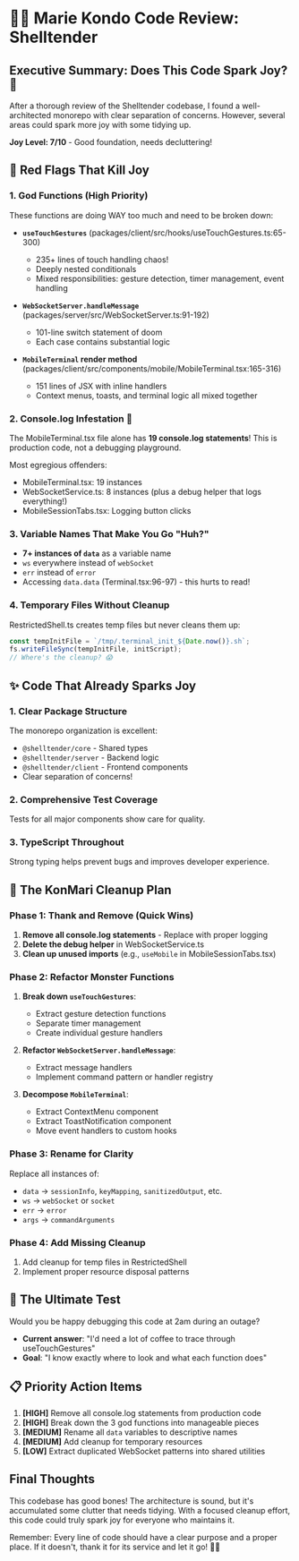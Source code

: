 # 🧹✨ Marie Kondo Code Review: Shelltender

## Executive Summary: Does This Code Spark Joy? 🌟

After a thorough review of the Shelltender codebase, I found a well-architected monorepo with clear separation of concerns. However, several areas could spark more joy with some tidying up.

**Joy Level: 7/10** - Good foundation, needs decluttering!

## 🚩 Red Flags That Kill Joy

### 1. **God Functions** (High Priority)
These functions are doing WAY too much and need to be broken down:

- **`useTouchGestures`** (packages/client/src/hooks/useTouchGestures.ts:65-300)
  - 235+ lines of touch handling chaos!
  - Deeply nested conditionals
  - Mixed responsibilities: gesture detection, timer management, event handling
  
- **`WebSocketServer.handleMessage`** (packages/server/src/WebSocketServer.ts:91-192)
  - 101-line switch statement of doom
  - Each case contains substantial logic
  
- **`MobileTerminal` render method** (packages/client/src/components/mobile/MobileTerminal.tsx:165-316)
  - 151 lines of JSX with inline handlers
  - Context menus, toasts, and terminal logic all mixed together

### 2. **Console.log Infestation** 🐛
The MobileTerminal.tsx file alone has **19 console.log statements**! This is production code, not a debugging playground.

Most egregious offenders:
- MobileTerminal.tsx: 19 instances
- WebSocketService.ts: 8 instances (plus a debug helper that logs everything!)
- MobileSessionTabs.tsx: Logging button clicks

### 3. **Variable Names That Make You Go "Huh?"** 
- **7+ instances of `data`** as a variable name
- `ws` everywhere instead of `webSocket`
- `err` instead of `error`
- Accessing `data.data` (Terminal.tsx:96-97) - this hurts to read!

### 4. **Temporary Files Without Cleanup** 
RestrictedShell.ts creates temp files but never cleans them up:
```typescript
const tempInitFile = `/tmp/.terminal_init_${Date.now()}.sh`;
fs.writeFileSync(tempInitFile, initScript);
// Where's the cleanup? 😱
```

## ✨ Code That Already Sparks Joy

### 1. **Clear Package Structure**
The monorepo organization is excellent:
- `@shelltender/core` - Shared types
- `@shelltender/server` - Backend logic  
- `@shelltender/client` - Frontend components
- Clear separation of concerns!

### 2. **Comprehensive Test Coverage**
Tests for all major components show care for quality.

### 3. **TypeScript Throughout**
Strong typing helps prevent bugs and improves developer experience.

## 🧹 The KonMari Cleanup Plan

### Phase 1: Thank and Remove (Quick Wins)
1. **Remove all console.log statements** - Replace with proper logging
2. **Delete the debug helper** in WebSocketService.ts
3. **Clean up unused imports** (e.g., `useMobile` in MobileSessionTabs.tsx)

### Phase 2: Refactor Monster Functions
1. **Break down `useTouchGestures`**:
   - Extract gesture detection functions
   - Separate timer management
   - Create individual gesture handlers

2. **Refactor `WebSocketServer.handleMessage`**:
   - Extract message handlers
   - Implement command pattern or handler registry

3. **Decompose `MobileTerminal`**:
   - Extract ContextMenu component
   - Extract ToastNotification component
   - Move event handlers to custom hooks

### Phase 3: Rename for Clarity
Replace all instances of:
- `data` → `sessionInfo`, `keyMapping`, `sanitizedOutput`, etc.
- `ws` → `webSocket` or `socket`
- `err` → `error`
- `args` → `commandArguments`

### Phase 4: Add Missing Cleanup
1. Add cleanup for temp files in RestrictedShell
2. Implement proper resource disposal patterns

## 🎯 The Ultimate Test

Would you be happy debugging this code at 2am during an outage?

- **Current answer**: "I'd need a lot of coffee to trace through useTouchGestures"
- **Goal**: "I know exactly where to look and what each function does"

## 📋 Priority Action Items

1. **[HIGH]** Remove all console.log statements from production code
2. **[HIGH]** Break down the 3 god functions into manageable pieces
3. **[MEDIUM]** Rename all `data` variables to descriptive names
4. **[MEDIUM]** Add cleanup for temporary resources
5. **[LOW]** Extract duplicated WebSocket patterns into shared utilities

## Final Thoughts

This codebase has good bones! The architecture is sound, but it's accumulated some clutter that needs tidying. With a focused cleanup effort, this code could truly spark joy for everyone who maintains it.

Remember: Every line of code should have a clear purpose and a proper place. If it doesn't, thank it for its service and let it go! 🙏✨